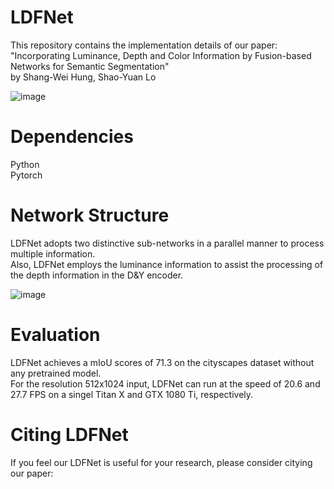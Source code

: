 # LDFNet
This repository contains the implementation details of our paper:  
"Incorporating Luminance, Depth and Color Information by Fusion-based Networks for Semantic Segmentation"  
by Shang-Wei Hung, Shao-Yuan Lo  

![image](https://github.com/shangweihung/LDFNet/blob/master/Model_Photos/LDFNet_Overview.PNG)

# Dependencies
Python  
Pytorch 


# Network Structure
LDFNet adopts two distinctive sub-networks in a parallel manner to process multiple information.  
Also, LDFNet employs the luminance information to assist the processing of the depth information in the D&Y encoder.  
  
![image](https://github.com/shangweihung/LDFNet/blob/master/Model_Photos/LDFNet_Structure.PNG)

# Evaluation
LDFNet achieves a mIoU scores of 71.3 on the cityscapes dataset without any pretrained model.  
For the resolution 512x1024 input, LDFNet can run at the speed of 20.6 and 27.7 FPS on a singel Titan X and GTX 1080 Ti, respectively.  


# Citing LDFNet
If you feel our LDFNet is useful for your research, please consider citying our paper:  
